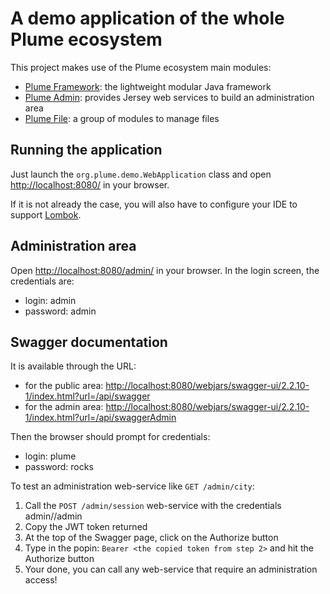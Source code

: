 A demo application of the whole Plume ecosystem
===============================================

This project makes use of the Plume ecosystem main modules:
- [Plume Framework](https://github.com/Coreoz/Plume): the lightweight modular Java framework
- [Plume Admin](https://github.com/Coreoz/Plume-admin): provides Jersey web services to build an administration area
- [Plume File](https://github.com/Coreoz/Plume-file): a group of modules to manage files

Running the application
-----------------------
Just launch the `org.plume.demo.WebApplication` class and open <http://localhost:8080/> in your browser.

If it is not already the case, you will also have
to configure your IDE to support [Lombok](https://projectlombok.org/).

Administration area
-------------------

Open <http://localhost:8080/admin/> in your browser. In the login screen, the credentials are:
- login: admin
- password: admin

Swagger documentation
---------------------
It is available through the URL:
- for the public area: <http://localhost:8080/webjars/swagger-ui/2.2.10-1/index.html?url=/api/swagger>
- for the admin area: <http://localhost:8080/webjars/swagger-ui/2.2.10-1/index.html?url=/api/swaggerAdmin>

Then the browser should prompt for credentials:
- login: plume
- password: rocks

To test an administration web-service like `GET /admin/city`:
1. Call the `POST /admin/session` web-service with the credentials admin//admin
2. Copy the JWT token returned
3. At the top of the Swagger page, click on the Authorize button
4. Type in the popin: `Bearer <the copied token from step 2>` and hit the Authorize button
5. Your done, you can call any web-service that require an administration access!


